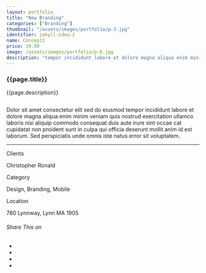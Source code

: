 ```yaml
---
layout: portfolio
title: "New Branding"
categories: ["Branding"]
thumbnail: "/assets/images/portfolio/p-3.jpg"
identifier: jekyll-idea-2
name: Concept2
price: 19.99
image: /assets/images/portfolio/p-6.jpg
description: "tempor incididunt labore et dolore magna aliqua enim minim veniam quis nostrud exercitation ullamco laboris nisi aliquip commodo consequat.duis aute irure"
---
```

<div class="col-lg-8 text-center">
	<h3 class="mb-5 mt-2">{{page.title}}</h3>
	<p>{{page.description}}</p>


<div class="col-lg-12 mt-5">
	<div class="carousel slide" id="single-slide">
		<div class="carousel-inner">
			<div class="carousel-item active">
				<img src="/assets/images/portfolio/portfolio-single.jpg" alt="" class="img-fluid">
			</div>
			<div class="carousel-item">
				<img src="/assets/images/blog/blog-single.jpg" alt="" class="img-fluid">
			</div>
			<div class="carousel-item">
				<img src="/assets/images/portfolio/portfolio-single.jpg" alt="" class="img-fluid">
			</div>
		</div>
		<div class="text-center mt-4">
		 	<a class="control-prev" href="#single-slide" role="button" data-slide="prev">
			    <span class="fa fa-long-arrow-alt-left" aria-hidden="true"></span>
			</a>
			<a class="control-next" href="#single-slide" role="button" data-slide="next">
			    <span class="fa fa-long-arrow-alt-right" aria-hidden="true"></span>
			</a>
		</div>
	</div>
</div>

<div class="col-lg-12 text-center mt-5">
	<p>Dolor sit amet consectetur elit sed do eiusmod tempor incididunt labore et dolore magna aliqua enim minim veniam quis nostrud exercitation ullamco 	laboris nisi aliquip commodo consequat.duis aute irure sint occae cat cupidatat non proident sunt in culpa qui officia deserunt mollit anim id est laborum. 	Sed perspiciatis unde omnis iste natus error sit voluptatem.</p>
</div>

<hr class="my-5">

<div class="row">
	<div class="col-lg-4 text-center">
		<p class="text-color font-weight-bold mb-2">Clients</p>
		<p>Christopher Ronald</p>
	</div>
	<div class="col-lg-4 text-center">
		<p class="text-color font-weight-bold mb-2">Category</p>
		<p>Design, Branding, Mobile</p>
	</div>
	<div class="col-lg-4 text-center">
		<p class="text-color font-weight-bold mb-2">Location</p>
		<p>780 Lynnway, Lynn MA 1905</p>
	</div>
</div>
</div>

<div class="col-lg-8 text-center mt-5">
	<div class="post-single-share py-4 mt-4 mb-5">
		<h6 class="text-white">Share This on</h6>
		<ul class="list-inline socials-links mb-0">
			<li class="list-inline-item">
				<a href="#" class="active"><i class="ti-facebook"></i></a>
			</li>
			<li class="list-inline-item">
				<a href="#"><i class="ti-twitter"></i></a>
			</li>
			<li class="list-inline-item">
				<a href="#"><i class="ti-vimeo"></i></a>
			</li>
			<li class="list-inline-item">
				<a href="#"><i class="ti-linkedin"></i></a>
			</li>
		</ul>
	</div>
</div>